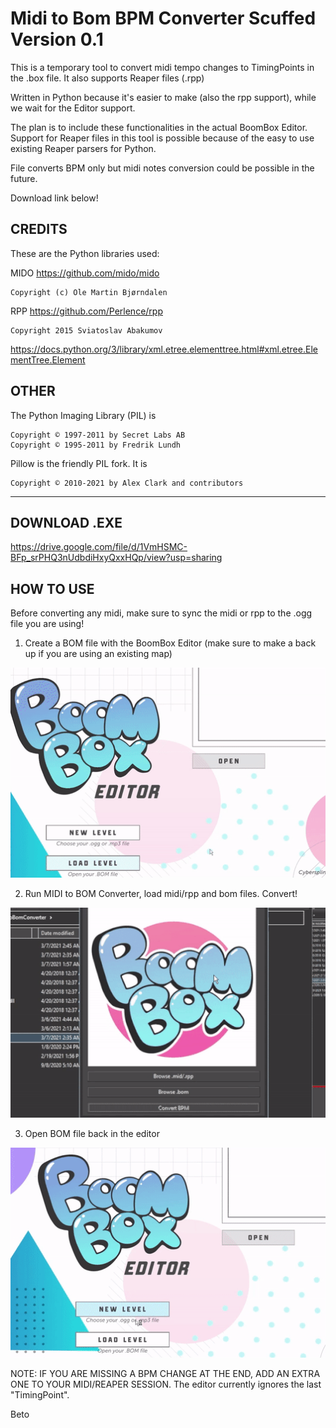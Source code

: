 # Midi to Bom BPM Converter Scuffed Version 0.1 

This is a temporary tool to convert midi tempo changes to TimingPoints in the .box file. It also supports Reaper files (.rpp)

Written in Python because it's easier to make (also the rpp support), while we wait for the Editor support.

The plan is to include these functionalities in the actual BoomBox Editor. Support for Reaper files in this tool is possible because of the easy to use existing Reaper parsers for Python. 

File converts BPM only but midi notes conversion could be possible in the future.

Download link below!

## CREDITS 

These are the Python libraries used:

MIDO
https://github.com/mido/mido

    Copyright (c) Ole Martin Bjørndalen


RPP
https://github.com/Perlence/rpp

    Copyright 2015 Sviatoslav Abakumov

https://docs.python.org/3/library/xml.etree.elementtree.html#xml.etree.ElementTree.Element

## OTHER

The Python Imaging Library (PIL) is

    Copyright © 1997-2011 by Secret Labs AB
    Copyright © 1995-2011 by Fredrik Lundh

Pillow is the friendly PIL fork. It is

    Copyright © 2010-2021 by Alex Clark and contributors
---

## DOWNLOAD .EXE

https://drive.google.com/file/d/1VmHSMC-BFp_srPHQ3nUdbdiHxyQxxHQp/view?usp=sharing

## HOW TO USE

Before converting any midi, make sure to sync the midi or rpp to the .ogg file you are using! 

1. Create a BOM file with the BoomBox Editor (make sure to make a back up if you are using an existing map)

![Step1](gifs/midi01.gif)

2. Run MIDI to BOM Converter, load midi/rpp and bom files. Convert!

![Step2](gifs/midi02.gif)

3. Open BOM file back in the editor


![Step3](gifs/midi03.gif)

NOTE: IF YOU ARE MISSING A BPM CHANGE AT THE END, ADD AN EXTRA ONE TO YOUR MIDI/REAPER SESSION. The editor currently ignores the last "TimingPoint".


Beto
